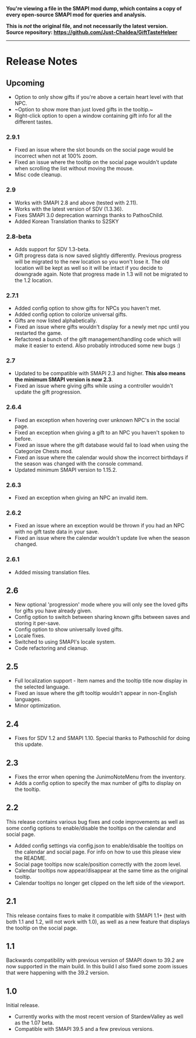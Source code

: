 **You're viewing a file in the SMAPI mod dump, which contains a copy of every open-source SMAPI mod
for queries and analysis.**

**This is _not_ the original file, and not necessarily the latest version.**  
**Source repository: https://github.com/Just-Chaldea/GiftTasteHelper**

----

# Release Notes

## Upcoming
* Option to only show gifts if you're above a certain heart level with that NPC.
* ~Option to show more than just loved gifts in the tooltip.~
* Right-click option to open a window containing gift info for all the different tastes.

### 2.9.1
* Fixed an issue where the slot bounds on the social page would be incorrect when not at 100% zoom.
* Fixed an issue where the tooltip on the social page wouldn't update when scrolling the list without moving the mouse.
* Misc code cleanup.

### 2.9
* Works with SMAPI 2.8 and above (tested with 2.11).
* Works with the latest version of SDV (1.3.36).
* Fixes SMAPI 3.0 deprecation warnings thanks to PathosChild.
* Added Korean Translation thanks to S2SKY

### 2.8-beta
* Adds support for SDV 1.3-beta.
* Gift progress data is now saved slightly differently. Previous progress will be migrated to the new location so you won't lose it. The old location will be kept as well so it will be intact if you decide to downgrade again. Note that progress made in 1.3 will not be migrated to the 1.2 location.

### 2.7.1
* Added config option to show gifts for NPCs you haven't met.
* Added config option to colorize universal gifts.
* Gifts are now listed alphabetically.
* Fixed an issue where gifts wouldn't display for a newly met npc until you restarted the game.
* Refactored a bunch of the gift management/handling code which will make it easier to extend. Also probably introduced some new bugs :)

### 2.7
* Updated to be compatible with SMAPI 2.3 and higher. **This also means the minimum SMAPI version is now 2.3**.
* Fixed an issue where giving gifts while using a controller wouldn't update the gift progression.

### 2.6.4
* Fixed an exception when hovering over unknown NPC's in the social page.
* Fixed an exception when giving a gift to an NPC you haven't spoken to before.
* Fixed an issue where the gift database would fail to load when using the Categorize Chests mod.
* Fixed an issue where the calendar would show the incorrect birthdays if the season was changed with the console command.
* Updated minimum SMAPI version to 1.15.2.

### 2.6.3
* Fixed an exception when giving an NPC an invalid item.

### 2.6.2
* Fixed an issue where an exception would be thrown if you had an NPC with no gift taste data in your save.
* Fixed an issue where the calendar wouldn't update live when the season changed.

### 2.6.1
* Added missing translation files.

## 2.6
* New optional 'progression' mode where you will only see the loved gifts for gifts you have already given.
* Config option to switch between sharing known gifts between saves and storing it per-save.
* Config option to show universally loved gifts.
* Locale fixes.
* Switched to using SMAPI's locale system.
* Code refactoring and cleanup.

## 2.5
* Full localization support - Item names and the tooltip title now display in the selected language.
* Fixed an issue where the gift tooltip wouldn't appear in non-English languages.
* Minor optimization.

## 2.4
* Fixes for SDV 1.2 and SMAPI 1.10. Special thanks to Pathoschild for doing this update.

## 2.3
* Fixes the error when opening the JunimoNoteMenu from the inventory.
* Adds a config option to specify the max number of gifts to display on the tooltip.

## 2.2
This release contains various bug fixes and code improvements as well as some config options to enable/disable the tooltips on the calendar and social page.
* Added config settings via config.json to enable/disable the tooltips on the calendar and social page. For info on how to use this please view the README.
* Social page tooltips now scale/position correctly with the zoom level.
* Calendar tooltips now appear/disappear at the same time as the original tooltip.
* Calendar tooltips no longer get clipped on the left side of the viewport.

## 2.1
This release contains fixes to make it compatible with SMAPI 1.1+ (test with both 1.1 and 1.2, will not work with 1.0), as well as a new feature that displays the tooltip on the social page.

## 1.1
Backwards compatibility with previous version of SMAPI down to 39.2 are now supported in the main build. In this build I also fixed some zoom issues that were happening with the 39.2 version.

## 1.0
Initial release.
* Currently works with the most recent version of StardewValley as well as the 1.07 beta.
* Compatible with SMAPI 39.5 and a few previous versions.